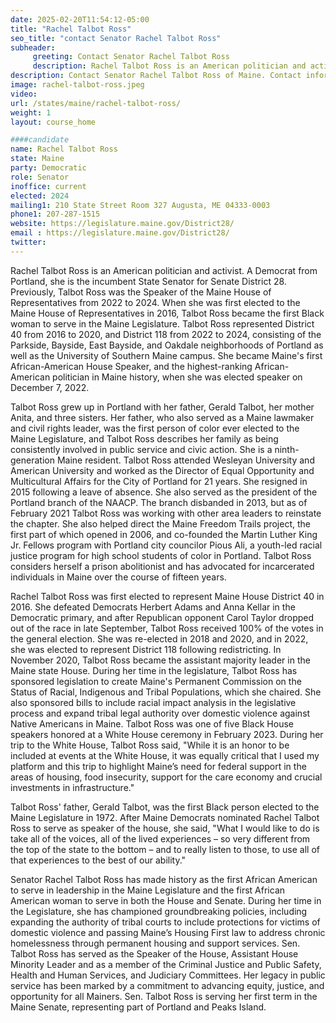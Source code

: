 ```yaml
---
date: 2025-02-20T11:54:12-05:00
title: "Rachel Talbot Ross"
seo_title: "contact Senator Rachel Talbot Ross"
subheader:
     greeting: Contact Senator Rachel Talbot Ross
     description: Rachel Talbot Ross is an American politician and activist. A Democrat from Portland, she is the incumbent State Senator for Senate District 28. She assumed office on December 3, 2024. Her current term ends on December 1, 2026.
description: Contact Senator Rachel Talbot Ross of Maine. Contact information for Rachel Talbot Ross includes email address, phone number, and mailing address.
image: rachel-talbot-ross.jpeg
video:
url: /states/maine/rachel-talbot-ross/
weight: 1
layout: course_home

####candidate
name: Rachel Talbot Ross
state: Maine
party: Democratic
role: Senator
inoffice: current
elected: 2024
mailing1: 210 State Street Room 327 Augusta, ME 04333-0003
phone1: 207-287-1515
website: https://legislature.maine.gov/District28/
email : https://legislature.maine.gov/District28/
twitter: 
---
```

Rachel Talbot Ross is an American politician and activist. A Democrat from Portland, she is the incumbent State Senator for Senate District 28. Previously, Talbot Ross was the Speaker of the Maine House of Representatives from 2022 to 2024. When she was first elected to the Maine House of Representatives in 2016, Talbot Ross became the first Black woman to serve in the Maine Legislature. Talbot Ross represented District 40 from 2016 to 2020, and District 118 from 2022 to 2024, consisting of the Parkside, Bayside, East Bayside, and Oakdale neighborhoods of Portland as well as the University of Southern Maine campus. She became Maine's first African-American House Speaker, and the highest-ranking African-American politician in Maine history, when she was elected speaker on December 7, 2022.

Talbot Ross grew up in Portland with her father, Gerald Talbot, her mother Anita, and three sisters. Her father, who also served as a Maine lawmaker and civil rights leader, was the first person of color ever elected to the Maine Legislature, and Talbot Ross describes her family as being consistently involved in public service and civic action. She is a ninth-generation Maine resident. Talbot Ross attended Wesleyan University and American University and worked as the Director of Equal Opportunity and Multicultural Affairs for the City of Portland for 21 years. She resigned in 2015 following a leave of absence. She also served as the president of the Portland branch of the NAACP. The branch disbanded in 2013, but as of February 2021 Talbot Ross was working with other area leaders to reinstate the chapter. She also helped direct the Maine Freedom Trails project, the first part of which opened in 2006, and co-founded the Martin Luther King Jr. Fellows program with Portland city councilor Pious Ali, a youth-led racial justice program for high school students of color in Portland. Talbot Ross considers herself a prison abolitionist and has advocated for incarcerated individuals in Maine over the course of fifteen years.

Rachel Talbot Ross was first elected to represent Maine House District 40 in 2016. She defeated Democrats Herbert Adams and Anna Kellar in the Democratic primary, and after Republican opponent Carol Taylor dropped out of the race in late September, Talbot Ross received 100% of the votes in the general election. She was re-elected in 2018 and 2020, and in 2022, she was elected to represent District 118 following redistricting. In November 2020, Talbot Ross became the assistant majority leader in the Maine state House. During her time in the legislature, Talbot Ross has sponsored legislation to create Maine's Permanent Commission on the Status of Racial, Indigenous and Tribal Populations, which she chaired. She also sponsored bills to include racial impact analysis in the legislative process and expand tribal legal authority over domestic violence against Native Americans in Maine. Talbot Ross was one of five Black House speakers honored at a White House ceremony in February 2023. During her trip to the White House, Talbot Ross said, "While it is an honor to be included at events at the White House, it was equally critical that I used my platform and this trip to highlight Maine’s need for federal support in the areas of housing, food insecurity, support for the care economy and crucial investments in infrastructure."

Talbot Ross' father, Gerald Talbot, was the first Black person elected to the Maine Legislature in 1972. After Maine Democrats nominated Rachel Talbot Ross to serve as speaker of the house, she said, "What I would like to do is take all of the voices, all of the lived experiences – so very different from the top of the state to the bottom – and to really listen to those, to use all of that experiences to the best of our ability."

Senator Rachel Talbot Ross has made history as the first African American to serve in leadership in the Maine Legislature and the first African American woman to serve in both the House and Senate. During her time in the Legislature, she has championed groundbreaking policies, including expanding the authority of tribal courts to include protections for victims of domestic violence and passing Maine’s Housing First law to address chronic homelessness through permanent housing and support services. Sen. Talbot Ross has served as the Speaker of the House, Assistant House Minority Leader and as a member of the Criminal Justice and Public Safety, Health and Human Services, and Judiciary Committees. Her legacy in public service has been marked by a commitment to advancing equity, justice, and opportunity for all Mainers. Sen. Talbot Ross is serving her first term in the Maine Senate, representing part of Portland and Peaks Island.
